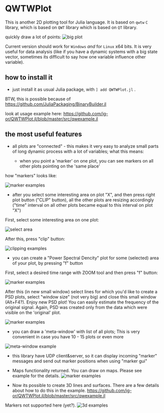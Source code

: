 # QWTWPlot

This is another 2D plotting tool for Julia language.  It is based on `qwtw` `C` library, which is based on `QWT` library which is based on `QT` library.

quickly draw a lot of points:
 ![](docs/img/logo.png "big plot")

Current version should work for `Windows` _and_ for `Linux` x64 bits.
It is very useful for data analysis (like if you have a dynamic systems with a big state vector, sometimes its difficult to say how one variable influence other variable).

## how to install it

* just install it as usual Julia package, with `] add QWTWPlot.jl` .  

BTW, this is possible because of https://github.com/JuliaPackaging/BinaryBuilder.jl

look at usage example here: https://github.com/ig-or/QWTWPlot.jl/blob/master/src/qwexample.jl


## the most useful features

* all plots are "connected" - this makes it very easy to analyze small parts of long dynamic process with a lot of variables;  what this means:


  * when you point a 'marker' on one plot, you can see markers on all other plots pointing on the 'same place'

how "markers" looks like:

 ![](docs/img/marker.png "marker examples")


  * after you select some interesting area on plot "X", and then press right plot button ("CLIP" button),  all the other plots are resizing accordingly ("time" interval on all other plots became equal to this interval on plot "X")

First, select some interesting area on one plot:

 ![](docs/img/clip-1.png "select area")

After this, press "clip" button:

 ![](docs/img/clip-2.png "clipping examples")


* you can create a "Power Spectral Dencity" plot for some  (selected) area of your plot, by pressing "f" button

First, select a desired time range with ZOOM tool and then press "f" button:

![](docs/img/psd-1.png "marker examples")

After this (in new small window) select lines for which you'd like to create a PSD plots, select "window size" (not very big) and close this small window (Alt+F4?).  Enjoy new PSD plot! You can easily estimate the frequency of the original signal. Again, PSD was created only from the data which were visible on the 'original' plot.

![](docs/img/psd-2.png "marker examples")

* you can draw a 'meta-window' with list of all plots; This is very convenient in case you have 10 - 15 plots or even more

![](docs/img/meta-window.png "meta-window example")

* this library have UDP client&server, so it can display incoming "marker" messages and send out marker positions when using "marker gui"

 * Maps functionality returned. You can draw on maps. Please see example for the details.
 ![](docs/img/map-example.png "marker examples")
 

 * Now its possible to create 3D lines and surfaces.  There are a few details about how to do this in the example.    https://github.com/ig-or/QWTWPlot.jl/blob/master/src/qwexample.jl
 
 Markers not supported here (yet?).
 ![](docs/img/3d.png "3d examples")
 
